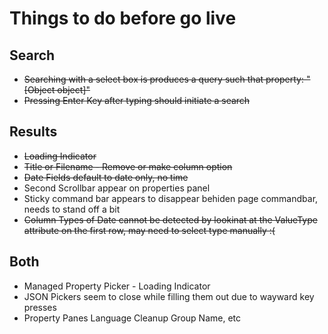 # Things to do before go live


## Search
* ~~Searching with a select box is produces a query such that property: "[Object object]"~~
* ~~Pressing Enter Key after typing should initiate a search~~

## Results
* ~~Loading Indicator~~
* ~~Title or Filename - Remove or make column option~~
* ~~Date Fields default to date only, no time~~
* Second Scrollbar appear on properties panel
* Sticky command bar appears to disappear behiden page commandbar, needs to stand off a bit
* ~~Column Types of Date cannot be detected by lookinat at the ValueType attribute on the first row, may need to select type manually :(~~

## Both

* Managed Property Picker - Loading Indicator
* JSON Pickers seem to close while filling them out due to wayward key presses
* Property Panes Language Cleanup Group Name, etc

